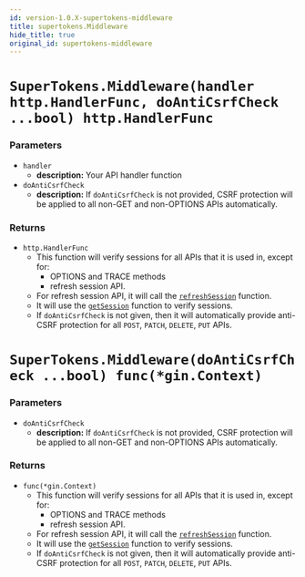 ```yaml
---
id: version-1.0.X-supertokens-middleware
title: supertokens.Middleware
hide_title: true
original_id: supertokens-middleware
---
```


<!--DOCUSAURUS_CODE_TABS-->
<!--Mux or net/http-->
# `SuperTokens.Middleware(handler http.HandlerFunc, doAntiCsrfCheck ...bool) http.HandlerFunc`

### Parameters
- `handler`
    - **description:** Your API handler function
- `doAntiCsrfCheck`
    - **description:** If `doAntiCsrfCheck` is not provided, CSRF protection will be applied to all non-GET and non-OPTIONS APIs automatically.

### Returns
- `http.HandlerFunc`
    - This function will verify sessions for all APIs that it is used in, except for:
        - OPTIONS and TRACE methods
        - refresh session API.
    - For refresh session API, it will call the [`refreshSession`](../refresh-session) function.
    - It will use the [`getSession`](../get-session) function to verify sessions.
    - If `doAntiCsrfCheck` is not given, then it will automatically provide anti-CSRF protection for all `POST`, `PATCH`, `DELETE`, `PUT` APIs.
<!--Gin-->
# `SuperTokens.Middleware(doAntiCsrfCheck ...bool) func(*gin.Context)`

### Parameters
- `doAntiCsrfCheck`
    - **description:** If `doAntiCsrfCheck` is not provided, CSRF protection will be applied to all non-GET and non-OPTIONS APIs automatically.

### Returns
- `func(*gin.Context)`
    - This function will verify sessions for all APIs that it is used in, except for:
        - OPTIONS and TRACE methods
        - refresh session API.
    - For refresh session API, it will call the [`refreshSession`](../refresh-session) function.
    - It will use the [`getSession`](../get-session) function to verify sessions.
    - If `doAntiCsrfCheck` is not given, then it will automatically provide anti-CSRF protection for all `POST`, `PATCH`, `DELETE`, `PUT` APIs.
<!--END_DOCUSAURUS_CODE_TABS-->